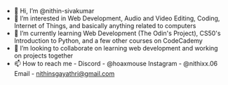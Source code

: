- 👋 Hi, I’m @nithin-sivakumar
- 👀 I’m interested in Web Development, Audio and Video Editing, Coding, Internet of Things, and basically anything related to computers
- 🌱 I’m currently learning Web Development (The Odin's Project), CS50's Introduction to Python, and a few other courses on CodeCademy
- 💞️ I’m looking to collaborate on learning web development and working on projects together
- 📫 How to reach me - 
      Discord - @hoaxmouse
      Instagram - @nithixx.06
      Email - nithinsgayathri@gmail.com

<!---
nithin-sivakumar/nithin-sivakumar is a ✨ special ✨ repository because its `README.md` (this file) appears on your GitHub profile.
You can click the Preview link to take a look at your changes.
--->
